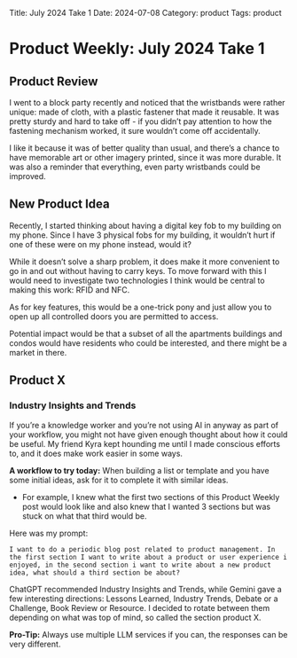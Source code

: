 Title: July 2024 Take 1
Date: 2024-07-08
Category: product
Tags: product


# Product Weekly: July 2024 Take 1


## Product Review  

I went to a block party recently and noticed that the wristbands were rather unique: made of cloth, with a plastic fastener that made it reusable.
It was pretty sturdy and hard to take off - if you didn’t pay attention to how the fastening mechanism worked, it sure wouldn’t come off accidentally.

I like it because it was of better quality than usual, and there’s a chance to have memorable art or other imagery printed, since it was more durable. It was also a reminder that everything, even party wristbands could be improved.

## New Product Idea

Recently, I started thinking about having a digital key fob to my building on my phone. Since I have 3 physical fobs for my building, it wouldn’t hurt if one of these were on my phone instead, would it?

While it doesn’t solve a sharp problem, it does make it more convenient to go in and out without having to carry keys.  To move forward with this I would need to investigate two technologies I think would be central to making this work: RFID and NFC.

As for key features, this would be a one-trick pony and just allow you to open up all controlled doors you are permitted to access.

Potential impact would be that a subset of all the apartments buildings and condos would have residents who could be interested, and there might be a market in there.

## Product X
### Industry Insights and Trends

If you’re a knowledge worker and you’re not using AI in anyway as part of your workflow, you might not have given enough thought about how it could be useful. My friend Kyra kept hounding me until I made conscious efforts to, and it does make work easier in some ways.

**A workflow to try today:** When building a list or template and you have some initial ideas, ask for it to complete it with similar ideas.

- For example, I knew what the first two sections of this Product Weekly post would look like and also knew that I wanted 3 sections but was stuck on what that third would be.

Here was my prompt: 

	I want to do a periodic blog post related to product management. In the first section I want to write about a product or user experience i enjoyed, in the second section i want to write about a new product idea, what should a third section be about?
	
ChatGPT recommended Industry Insights and Trends, while Gemini gave a few interesting directions: Lessons Learned, Industry Trends, Debate or a Challenge, Book Review or Resource. I decided to rotate between them depending on what was top of mind, so called the section product X.

**Pro-Tip:** Always use multiple LLM services if you can, the responses can be very different.